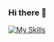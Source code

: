 ### Hi there 👋

<!--
**IrfanRomadhonWidodo/IrfanRomadhonWidodo** is a ✨ _special_ ✨ repository because its `README.md` (this file) appears on your GitHub profile.

Here are some ideas to get you started:

- 🔭 I’m currently working on ...
- 🌱 I’m currently learning ...
- 👯 I’m looking to collaborate on ...
- 🤔 I’m looking for help with ...
- 💬 Ask me about ...
- 📫 How to reach me: ...
- 😄 Pronouns: ...
- ⚡ Fun fact: ...
-->

[![My Skills](https://skillicons.dev/icons?i=php,js,html,css,laravel,tailwind,bootstrap,python,prolog,codeigniter,vscode)](https://skillicons.dev)
